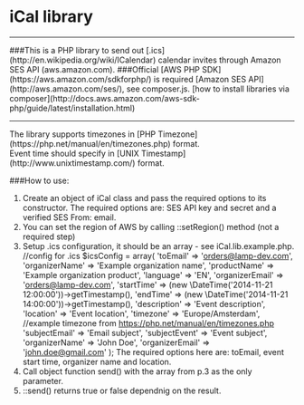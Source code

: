iCal library
============
<hr>
###This is a PHP library to send out [.ics](http://en.wikipedia.org/wiki/ICalendar) calendar invites through Amazon SES API (aws.amazon.com).
###Official [AWS PHP SDK](https://aws.amazon.com/sdkforphp/) is required [Amazon SES API](http://aws.amazon.com/ses/), see composer.js.
[how to install libraries via composer](http://docs.aws.amazon.com/aws-sdk-php/guide/latest/installation.html)
<hr>
The library supports timezones in [PHP Timezone](https://php.net/manual/en/timezones.php) format.<br>
Event time should specify in [UNIX Timestamp](http://www.unixtimestamp.com/) format.
<br>

###How to use:
1. Create an object of iCal class and pass the required options to its constructor. The required options are: SES API key and secret and a verified SES From: email.
2. You can set the region of AWS by calling ::setRegion() method (not a required step)
3. Setup .ics configuration, it should be an array - see iCal.lib.example.php. 
    //config for .ics
    $icsConfig = array(
        'toEmail'		 => 'orders@lamp-dev.com',
        'organizerName'	 => 'Example organization name',
        'productName'	 => 'Example organization product',
        'language'       => 'EN',
        'organizerEmail' => 'orders@lamp-dev.com',
        'startTime'		 => (new \DateTime('2014-11-21 12:00:00'))->getTimestamp(),
        'endTime'		 => (new \DateTime('2014-11-21 14:00:00'))->getTimestamp(),
        'description'	 => 'Event description',
        'location'		 => 'Event location',
        'timezone'		 => 'Europe/Amsterdam',  //example timezone from https://php.net/manual/en/timezones.php
        'subjectEmail'	 => 'Email subject',
        'subjectEvent'	 => 'Event subject',
        'organizerName'  => 'John Doe',
        'organizerEmail' => 'john.doe@gmail.com'
    );
The required options here are: toEmail, event start time, organizer name and location.
4. Call object function send() with the array from p.3 as the only parameter.
5. ::send() returns true or false dependnig on the result.

